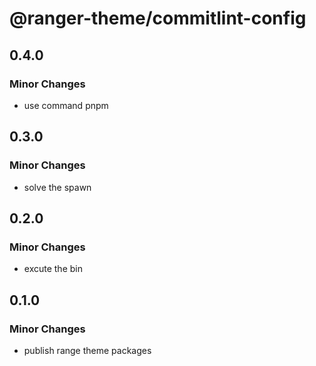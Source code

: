 # @ranger-theme/commitlint-config

## 0.4.0

### Minor Changes

- use command pnpm

## 0.3.0

### Minor Changes

- solve the spawn

## 0.2.0

### Minor Changes

- excute the bin

## 0.1.0

### Minor Changes

- publish range theme packages
